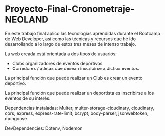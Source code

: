 # Proyecto-Final-Cronometraje-NEOLAND


En este trabajo final aplico las tecnologías aprendidas durante el Bootcamp de Web Developer, así como las técnicas y recursos que he ido desarrollando a lo largo de estos tres meses de intenso trabajo.

La web creada está orientada a dos tipos de usuarios: 

- Clubs organizadores de eventos deportivos 
- Corredores / atletas que desean inscribirse a dichos eventos.

La principal función que puede realizar un Club es crear un evento deportivo.

La principal función que puede realizar un deportista es inscribirse a los eventos de su interés.


Dependencias instaladas:
Multer, multer-storage-cloudinary, cloudinary, cors, express, express-rate-limit, bcrypt, body-parser, jsonwebtoken, mongoose

DevDependencies:
Dotenv, Nodemon
